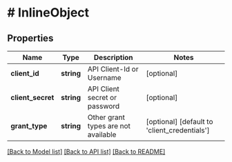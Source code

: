 # # InlineObject

## Properties

Name | Type | Description | Notes
------------ | ------------- | ------------- | -------------
**client_id** | **string** | API Client-Id or Username | [optional] 
**client_secret** | **string** | API Client secret or password | [optional] 
**grant_type** | **string** | Other grant types are not available | [optional] [default to 'client_credentials']

[[Back to Model list]](../../README.md#documentation-for-models) [[Back to API list]](../../README.md#documentation-for-api-endpoints) [[Back to README]](../../README.md)


